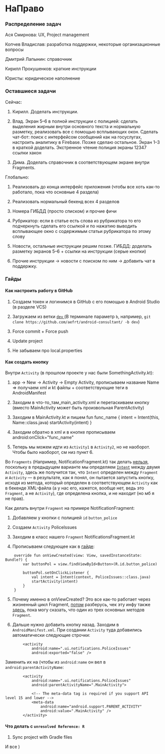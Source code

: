 # НаПраво

### Распределение задач

Ася Смирнова: UX, Project management

Копчев Владислав: разработка поддержки, некоторые организационные вопросы 

Дмитрий Лапынин: справочник

Кирилл Прокушенков: краткие инструкции 

Юристы: юридическое наполнение

### Оставшиеся задачи

Сейчас:

1. Кирилл. Доделать инструкции.

2. Влад. Экран 5–6 в полной инструкции с полицией: сделать выделения жирным внутри основного текста и нормальную разметку, реализовать все с помощью всплывающих окон. Сделать чат-бот: поиск с интерфейсом сообщений как на госуслугах, настроить аналитику в Firebase. Позже сделаю остальное. Экран 1–3 в краткой доделать. Экстренное чтение полиция экраны 12347 ссылки хакон 

3. Дима. Доделать справочник в соответствующем экране внутри Fragments.

Глобально:

1. Реализовать до конца интерфейс приложения (чтобы все хоть как-то работало, пока что основные 4 раздела)

2. Реализовать нормальный бекенд всех 4 разделов

3. Номера ГИБДД (просто списком) и прочие фичи

4. Рубрикатор: если в статье есть слова из рубрикатора то его подчеркнуть сделать его ссылкой и по нажатию выводить всплывающее окно с содержимым статьи рубрикатора по этому слову

5. Новости, остальные инструкции решим позже. ГИБДД: доделать разметку экранов 5–6 + ссылки на инструкции (серые кнопки)

6. Прочие инструкции -> новости с поиском по ним -> добавить чат в поддержку. 

### Гайды

#### Как настроить работу в GitHub

1. Создаем токен и логинимся в GitHub с его помощью в Android Studio (в разделе VCS)

2. Загружаем из ветки [`dev` ](https://github.com/aefrt/android-consultant/tree/dev) (В терминале параметр `b`, например, `git clone https://github.com/aefrt/android-consultant/ -b dev`) 

3. Force commit + Force push 

4. Update project

5. Не забываем про local.properties

#### Как создать кнопку

Внутри `Activity` (в прошлом проекте у нас были SomethingActivity.kt):

1. app -> New -> Activity -> Empty Activity, прописываем название Name => получаем xml и kt файлы + соответствующие теги в AndroidManifest

2. Заходим в что-то_там_main_activity.xml и перетаскиваем кнопку (вместо MainActivity может быть произвольная ParentActivity)

3. Заходим в MainActivity.kt и пишем fun func_name { intent = Intent(this, Name::class.java)
        startActivity(intent) }
        
4. Заходим обратно в xml и в кнопке прописываем android:onClick="func_name"

5. Теперь мы можем идти из `Activity1` в `Activity2`, но не наоборот. Чтобы было наоборот, см низ пункт 6.

Во `Fragments` (Например, NotificationFragment.kt) так делать [нельзя](https://developer.android.com/guide/topics/ui/controls/button#ClickListener), поскольку в предыдущем варианте мы определяем [`Intent`](https://stackoverflow.com/questions/14139774/android-app-crashing-fragment-and-xml-onclick) между двумя `Activity`, здесь же получится так, что `Intent` определен между `Fragment` и `Activity` — в результате, как я понял, он пытается запустить кнопку, исходя из метода, который определен в соответствующем `Activity` как в бекенде XML-файла (а у нас его, кажется, вообще нет, ведь это `Fragment`, а не `Activity`), где определена кнопка, и не находит (но мб я не прав). 

Как делать внутри `Fragment` на примере NotificationFragment:

1. Добавляем у кнопки с полицией `id` `button_police`

2. Создаем `Activity` PoliceIssues

3. Заходим в класс нашего `Fragment` NotificationsFragment.kt

4. Прописываем следующее как в [гайде](https://developer.android.com/guide/topics/ui/controls/button#ClickListener):

```
    override fun onViewCreated(view: View, savedInstanceState: Bundle?) {
        var buttonPol = view.findViewById<Button>(R.id.button_police)

        buttonPol.setOnClickListener {
            val intent = Intent(context, PoliceIssues::class.java)
            startActivity(intent)
        }
    }
```

5. Почему именно в onViewCreated? Это все как-то работает через жизненный цикл Fragment, [потом](https://stackoverflow.com/questions/25119090/difference-between-oncreateview-and-onviewcreated-in-fragment) разберусь, чек эту инфу также [здесь](https://developer.android.com/guide/fragments/lifecycle), пока могу сказать, что один из трех основных методов `Fragment`.

6. Дальше нужно добавить кнопку назад. Заходим в `AndroidManifest.xml`. При создании `Activity` туда добавились автоматически следующие строчки:

```
        <activity
            android:name=".ui.notifications.PoliceIssues"
            android:exported="false" />
```

Заменить их на (чтобы из `android:name` он вел в `android:parentActivityName`:

```
        <activity
            android:name=".ui.notifications.PoliceIssues"
            android:parentActivityName=".MainActivity">

            <!-- The meta-data tag is required if you support API level 15 and lower -->
            <meta-data
                android:name="android.support.PARENT_ACTIVITY"
                android:value=".MainActivity" />
        </activity>
```

#### Что делать с `unresolved Reference: R`

1. Sync project with Gradle files

И все )
